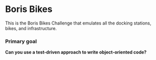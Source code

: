 # Boris Bikes

This is the Boris Bikes Challenge that emulates all the docking stations, bikes, and infrastructure.

### Primary goal

**Can you use a test-driven approach to write object-oriented code?**